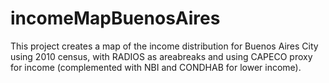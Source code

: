 # incomeMapBuenosAires
This project creates a map of the income distribution for Buenos Aires City using 2010 census, with RADIOS as areabreaks and using CAPECO proxy for income (complemented with NBI and CONDHAB for lower income). 

